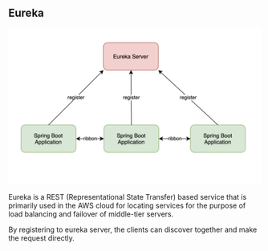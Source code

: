 ## Eureka ##
![picture](discovery.png)

Eureka is a REST (Representational State Transfer) based service that is primarily used in the AWS cloud for locating services for the purpose of load balancing and failover of middle-tier servers.

By registering to eureka server, the clients can discover together and make the request directly.